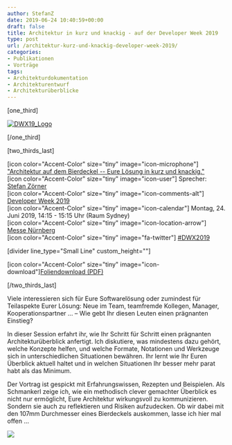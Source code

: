 ```yaml
---
author: StefanZ
date: 2019-06-24 10:40:59+00:00
draft: false
title: Architektur in kurz und knackig - auf der Developer Week 2019
type: post
url: /architektur-kurz-und-knackig-developer-week-2019/
categories:
- Publikationen
- Vorträge
tags:
- Architekturdokumentation
- Architekturentwurf
- Architekturüberblic­ke
---
```


[one_third]




[![DWX19_Logo](https://www.embarc.de/wp-content/uploads/2019/02/DWX19_Logo_180x180.png)
](https://www.developer-week.de/)




[/one_third]




[two_thirds_last]




[icon color="Accent-Color" size="tiny" image="icon-microphone"] ["Architektur auf dem Bierdeckel -- Eure Lösung in kurz und knackig."](https://www.developer-week.de/programm-2019/#/talk/architektur-auf-dem-bierdeckel-eure-losung-in-kurz-und-knackig)  
[icon color="Accent-Color" size="tiny" image="icon-user"] Sprecher: [Stefan Zörner](https://www.embarc.de/stefan-zoerner/)  
[icon color="Accent-Color" size="tiny" image="icon-comments-alt"] [Developer Week 2019](https://www.developer-week.de)  
[icon color="Accent-Color" size="tiny" image="icon-calendar"] Montag, 24. Juni 2019, 14:15 - 15:15 Uhr (Raum Sydney)  
[icon color="Accent-Color" size="tiny" image="icon-location-arrow"] [Messe Nürnberg](https://www.developer-week.de/anreise/)  
[icon color="Accent-Color" size="tiny" image="fa-twitter"] [#DWX2019](https://twitter.com/developer_week)




[divider line_type="Small Line" custom_height=""]




[icon color="Accent-Color" size="tiny" image="icon-download"][Foliendownload (PDF)](https://www.embarc.de/wp-content/uploads/2019/06/szoerner_architekturueberblicke_dwx_2019_deploy.pdf)




[/two_thirds_last]











Viele interessieren sich für Eure Softwarelösung oder zumindest für Teilaspekte Eurer Lösung: Neue im Team, teamfremde Kollegen, Manager, Kooperationspartner … – Wie gebt Ihr diesen Leuten einen prägnanten Einstieg?




In dieser Session erfahrt ihr, wie Ihr Schritt für Schritt einen prägnanten Architekturüberblick anfertigt. Ich diskutiere, was mindestens dazu gehört, welche Konzepte helfen, und welche Formate, Notationen und Werkzeuge sich in unterschiedlichen Situationen bewähren. Ihr lernt wie Ihr Euren Überblick aktuell haltet und in welchen Situationen Ihr besser mehr parat habt als das Minimum.




Der Vortrag ist gespickt mit Erfahrungswissen, Rezepten und Beispielen. Als Schmankerl zeige ich, wie ein methodisch clever gemachter Überblick es nicht nur ermöglicht, Eure Architektur wirkungsvoll zu kommunizieren. Sondern sie auch zu reflektieren und Risiken aufzudecken. Ob wir dabei mit den 107mm Durchmesser eines Bierdeckels auskommen, lasse ich hier mal offen …












[![](https://www.embarc.de/wp-content/uploads/2019/06/szoerner_architekturueberblicke_dwx_2019_360x270.png)
](https://www.embarc.de/wp-content/uploads/2019/06/szoerner_architekturueberblicke_dwx_2019_deploy.pdf)











